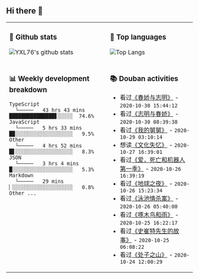 ## Hi there 👋

<table>
<tr>
<td valign="top" width="54%">

### 🔭 Github stats

![YXL76's github stats](https://github-readme-stats.yxl76.vercel.app/api?username=YXL76&count_private=true&show_icons=true&theme=tokyonight)

</td>

<td valign="top" width="46%">

### 🌱 Top languages

![Top Langs](https://github-readme-stats.yxl76.vercel.app/api/top-langs/?username=YXL76&layout=compact&theme=tokyonight)

</td>
</tr>
<tr>
<td valign="top" width="54%">

### 📊 Weekly development breakdown

```text
TypeScript
  └─────   43 hrs 43 mins ███████████████▋░░░░░  74.6%
JavaScript
  └─────   5 hrs 33 mins  █▉░░░░░░░░░░░░░░░░░░░   9.5%
Other
  └─────   4 hrs 52 mins  █▋░░░░░░░░░░░░░░░░░░░   8.3%
JSON
  └─────   3 hrs 4 mins   █░░░░░░░░░░░░░░░░░░░░   5.3%
Markdown
  └─────   29 mins        ▏░░░░░░░░░░░░░░░░░░░░   0.8%
Other ...
```

</td>
<td valign="top" width="46%">

### 📚 Douban activities

- 看过[《春娇与志明》](http://movie.douban.com/subject/6386345/) - `2020-10-30 15:44:12`
- 看过[《志明与春娇》](http://movie.douban.com/subject/4305436/) - `2020-10-30 08:39:38`
- 看过[《我的舅舅》](http://movie.douban.com/subject/1400829/) - `2020-10-29 03:10:14`
- 想读[《文化失忆》](https://book.douban.com/subject/35132631/) - `2020-10-27 16:39:01`
- 看过[《爱，死亡和机器人 第一季》](http://movie.douban.com/subject/30424374/) - `2020-10-26 16:39:19`
- 看过[《地球之夜》](http://movie.douban.com/subject/1301498/) - `2020-10-26 15:23:34`
- 看过[《泳池情杀案》](http://movie.douban.com/subject/1307427/) - `2020-10-26 05:40:00`
- 看过[《啄木鸟和雨》](http://movie.douban.com/subject/6091398/) - `2020-10-25 16:22:17`
- 看过[《史崔特先生的故事》](http://movie.douban.com/subject/1298506/) - `2020-10-25 06:08:22`
- 看过[《处子之山》](http://movie.douban.com/subject/26304901/) - `2020-10-24 12:00:29`

</td>
</tr>
</table>

<!--
**YXL76/YXL76** is a ✨ _special_ ✨ repository because its `README.md` (this file) appears on your GitHub profile.

Here are some ideas to get you started:

- 🔭 I’m currently working on ...
- 🌱 I’m currently learning ...
- 👯 I’m looking to collaborate on ...
- 🤔 I’m looking for help with ...
- 💬 Ask me about ...
- 📫 How to reach me: ...
- 😄 Pronouns: ...
- ⚡ Fun fact: ...
-->
